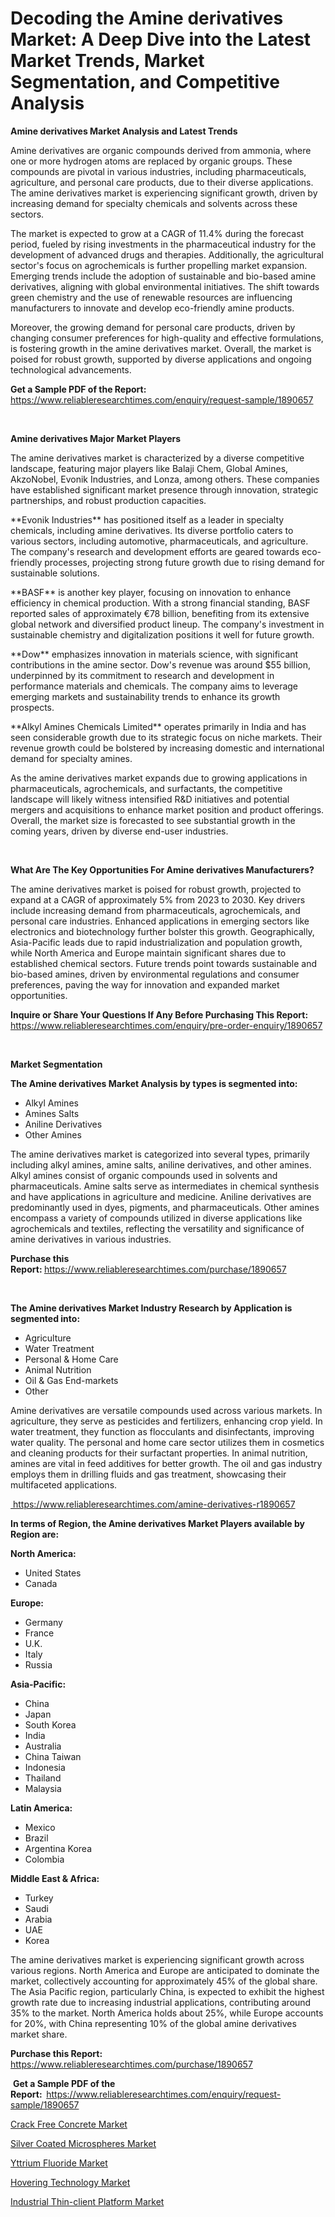 <p><h1>Decoding the Amine derivatives Market: A Deep Dive into the Latest Market Trends, Market Segmentation, and Competitive Analysis</h1></p><p><strong>Amine derivatives Market Analysis and Latest Trends</strong></p>
<p><p>Amine derivatives are organic compounds derived from ammonia, where one or more hydrogen atoms are replaced by organic groups. These compounds are pivotal in various industries, including pharmaceuticals, agriculture, and personal care products, due to their diverse applications. The amine derivatives market is experiencing significant growth, driven by increasing demand for specialty chemicals and solvents across these sectors.</p><p>The market is expected to grow at a CAGR of 11.4% during the forecast period, fueled by rising investments in the pharmaceutical industry for the development of advanced drugs and therapies. Additionally, the agricultural sector's focus on agrochemicals is further propelling market expansion. Emerging trends include the adoption of sustainable and bio-based amine derivatives, aligning with global environmental initiatives. The shift towards green chemistry and the use of renewable resources are influencing manufacturers to innovate and develop eco-friendly amine products. </p><p>Moreover, the growing demand for personal care products, driven by changing consumer preferences for high-quality and effective formulations, is fostering growth in the amine derivatives market. Overall, the market is poised for robust growth, supported by diverse applications and ongoing technological advancements.</p></p>
<p><strong>Get a Sample PDF of the Report:&nbsp;</strong> <a href="https://www.reliableresearchtimes.com/enquiry/request-sample/1890657?utm_campaign=2105&utm_medium=2&utm_source=Github&utm_content=ia&utm_term=31012025&utm_id=amine-derivatives">https://www.reliableresearchtimes.com/enquiry/request-sample/1890657</a></p>
<p>&nbsp;</p>
<p><strong>Amine derivatives Major Market Players</strong></p>
<p><p>The amine derivatives market is characterized by a diverse competitive landscape, featuring major players like Balaji Chem, Global Amines, AkzoNobel, Evonik Industries, and Lonza, among others. These companies have established significant market presence through innovation, strategic partnerships, and robust production capacities.</p><p>**Evonik Industries** has positioned itself as a leader in specialty chemicals, including amine derivatives. Its diverse portfolio caters to various sectors, including automotive, pharmaceuticals, and agriculture. The company's research and development efforts are geared towards eco-friendly processes, projecting strong future growth due to rising demand for sustainable solutions.</p><p>**BASF** is another key player, focusing on innovation to enhance efficiency in chemical production. With a strong financial standing, BASF reported sales of approximately €78 billion, benefiting from its extensive global network and diversified product lineup. The company's investment in sustainable chemistry and digitalization positions it well for future growth.</p><p>**Dow** emphasizes innovation in materials science, with significant contributions in the amine sector. Dow's revenue was around $55 billion, underpinned by its commitment to research and development in performance materials and chemicals. The company aims to leverage emerging markets and sustainability trends to enhance its growth prospects.</p><p>**Alkyl Amines Chemicals Limited** operates primarily in India and has seen considerable growth due to its strategic focus on niche markets. Their revenue growth could be bolstered by increasing domestic and international demand for specialty amines.</p><p>As the amine derivatives market expands due to growing applications in pharmaceuticals, agrochemicals, and surfactants, the competitive landscape will likely witness intensified R&D initiatives and potential mergers and acquisitions to enhance market position and product offerings. Overall, the market size is forecasted to see substantial growth in the coming years, driven by diverse end-user industries.</p></p>
<p>&nbsp;</p>
<p><strong>What Are The Key Opportunities For Amine derivatives Manufacturers?</strong></p>
<p><p>The amine derivatives market is poised for robust growth, projected to expand at a CAGR of approximately 5% from 2023 to 2030. Key drivers include increasing demand from pharmaceuticals, agrochemicals, and personal care industries. Enhanced applications in emerging sectors like electronics and biotechnology further bolster this growth. Geographically, Asia-Pacific leads due to rapid industrialization and population growth, while North America and Europe maintain significant shares due to established chemical sectors. Future trends point towards sustainable and bio-based amines, driven by environmental regulations and consumer preferences, paving the way for innovation and expanded market opportunities.</p></p>
<p><strong>Inquire or Share Your Questions If Any Before Purchasing This Report:</strong> <a href="https://www.reliableresearchtimes.com/enquiry/pre-order-enquiry/1890657?utm_campaign=2105&utm_medium=2&utm_source=Github&utm_content=ia&utm_term=31012025&utm_id=amine-derivatives">https://www.reliableresearchtimes.com/enquiry/pre-order-enquiry/1890657</a></p>
<p>&nbsp;</p>
<p><strong>Market Segmentation</strong></p>
<p><strong>The Amine derivatives Market Analysis by types is segmented into:</strong></p>
<p><ul><li>Alkyl Amines</li><li>Amines Salts</li><li>Aniline Derivatives</li><li>Other Amines</li></ul></p>
<p><p>The amine derivatives market is categorized into several types, primarily including alkyl amines, amine salts, aniline derivatives, and other amines. Alkyl amines consist of organic compounds used in solvents and pharmaceuticals. Amine salts serve as intermediates in chemical synthesis and have applications in agriculture and medicine. Aniline derivatives are predominantly used in dyes, pigments, and pharmaceuticals. Other amines encompass a variety of compounds utilized in diverse applications like agrochemicals and textiles, reflecting the versatility and significance of amine derivatives in various industries.</p></p>
<p><strong>Purchase this Report:&nbsp;</strong><a href="https://www.reliableresearchtimes.com/purchase/1890657?utm_campaign=2105&utm_medium=2&utm_source=Github&utm_content=ia&utm_term=31012025&utm_id=amine-derivatives">https://www.reliableresearchtimes.com/purchase/1890657</a></p>
<p>&nbsp;</p>
<p><strong>The Amine derivatives Market Industry Research by Application is segmented into:</strong></p>
<p><ul><li>Agriculture</li><li>Water Treatment</li><li>Personal & Home Care</li><li>Animal Nutrition</li><li>Oil & Gas End-markets</li><li>Other</li></ul></p>
<p><p>Amine derivatives are versatile compounds used across various markets. In agriculture, they serve as pesticides and fertilizers, enhancing crop yield. In water treatment, they function as flocculants and disinfectants, improving water quality. The personal and home care sector utilizes them in cosmetics and cleaning products for their surfactant properties. In animal nutrition, amines are vital in feed additives for better growth. The oil and gas industry employs them in drilling fluids and gas treatment, showcasing their multifaceted applications.</p></p>
<p><a href="https://www.reliableresearchtimes.com/amine-derivatives-r1890657?utm_campaign=2105&utm_medium=2&utm_source=Github&utm_content=ia&utm_term=31012025&utm_id=amine-derivatives">&nbsp;https://www.reliableresearchtimes.com/amine-derivatives-r1890657</a></p>
<p><strong>In terms of Region, the Amine derivatives Market Players available by Region are:</strong></p>
<p>
    <p> <strong> North America: </strong>
        <ul>
            <li>United States</li>
            <li>Canada</li>
        </ul>
        </p> 
    <p> <strong> Europe: </strong>
        <ul>
            <li>Germany</li>
            <li>France</li>
            <li>U.K.</li>
            <li>Italy</li>
            <li>Russia</li>
        </ul>
        </p> 
    <p> <strong> Asia-Pacific: </strong>
        <ul>
            <li>China</li>
            <li>Japan</li>
            <li>South Korea</li>
            <li>India</li>
            <li>Australia</li>
            <li>China Taiwan</li>
            <li>Indonesia</li>
            <li>Thailand</li>
            <li>Malaysia</li>
        </ul>
        </p> 
    <p> <strong> Latin America: </strong>
        <ul>
            <li>Mexico</li>
            <li>Brazil</li>
            <li>Argentina Korea</li>
            <li>Colombia</li>
        </ul>
        </p> 
    <p> <strong> Middle East & Africa: </strong>
        <ul>
            <li>Turkey</li>
            <li>Saudi</li>
            <li>Arabia</li>
            <li>UAE</li>
            <li>Korea</li>
        </ul>
    </p>
    </p>
<p><p>The amine derivatives market is experiencing significant growth across various regions. North America and Europe are anticipated to dominate the market, collectively accounting for approximately 45% of the global share. The Asia Pacific region, particularly China, is expected to exhibit the highest growth rate due to increasing industrial applications, contributing around 35% to the market. North America holds about 25%, while Europe accounts for 20%, with China representing 10% of the global amine derivatives market share.</p></p>
<p><strong>Purchase this Report: </strong><a href="https://www.reliableresearchtimes.com/purchase/1890657?utm_campaign=2105&utm_medium=2&utm_source=Github&utm_content=ia&utm_term=31012025&utm_id=amine-derivatives">https://www.reliableresearchtimes.com/purchase/1890657</a></p>
<p>&nbsp;<strong>Get a Sample PDF of the Report:&nbsp;&nbsp;</strong><a href="https://www.reliableresearchtimes.com/enquiry/request-sample/1890657?utm_campaign=2105&utm_medium=2&utm_source=Github&utm_content=ia&utm_term=31012025&utm_id=amine-derivatives">https://www.reliableresearchtimes.com/enquiry/request-sample/1890657</a></p>
<p><strong></strong></p>
<p><p><a href="https://www.linkedin.com/pulse/current-state-crack-free-concrete-market-size-trends-projected-9wo2f?utm_campaign=2105&utm_medium=2&utm_source=Github&utm_content=ia&utm_term=31012025&utm_id=amine-derivatives">Crack Free Concrete Market</a></p><p><a href="https://www.linkedin.com/pulse/global-silver-coated-microspheres-market-product-types-xmvlc?utm_campaign=2105&utm_medium=2&utm_source=Github&utm_content=ia&utm_term=31012025&utm_id=amine-derivatives">Silver Coated Microspheres Market</a></p><p><a href="https://www.linkedin.com/pulse/yttrium-fluoride-market-size-projected-expand-112-cagr-from-iqtjf?utm_campaign=2105&utm_medium=2&utm_source=Github&utm_content=ia&utm_term=31012025&utm_id=amine-derivatives">Yttrium Fluoride Market</a></p><p><a href="https://www.linkedin.com/pulse/hovering-technology-market-evolution-regional-adaptations-innovation-hz8kf?utm_campaign=2105&utm_medium=2&utm_source=Github&utm_content=ia&utm_term=31012025&utm_id=amine-derivatives">Hovering Technology Market</a></p><p><a href="https://www.linkedin.com/pulse/future-outlook-industrial-thin-client-platform-market-sx3uf?utm_campaign=2105&utm_medium=2&utm_source=Github&utm_content=ia&utm_term=31012025&utm_id=amine-derivatives">Industrial Thin-client Platform Market</a></p></p>